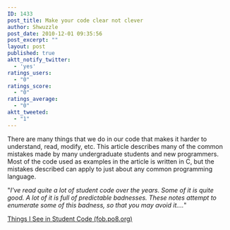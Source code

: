 ```yaml
---
ID: 1433
post_title: Make your code clear not clever
author: Shwuzzle
post_date: 2010-12-01 09:35:56
post_excerpt: ""
layout: post
published: true
aktt_notify_twitter:
  - 'yes'
ratings_users:
  - "0"
ratings_score:
  - "0"
ratings_average:
  - "0"
aktt_tweeted:
  - "1"
---
```

There are many things that we do in our code that makes it harder to understand, read, modify, etc. This article describes many of the common mistakes made by many undergraduate students and new programmers. Most of the code used as examples in the article is written in C, but the mistakes described can apply to just about any common programming language.

"<em>I've read quite a lot of student code over the years. Some of it is quite good. A lot of it is full of predictable badnesses. These notes attempt to enumerate some of this badness, so that you may avoid it....</em>"

<a href="http://fob.po8.org/student-code">Things I See in Student Code (fob.po8.org)</a>
